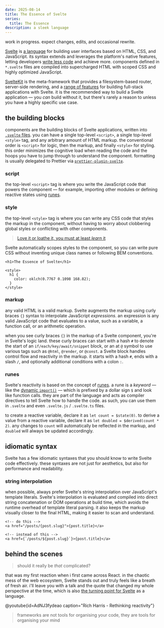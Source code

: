 ```yaml
---
date: 2025-08-14
title: The Essence of Svelte
series:
  title: The Essence
description: a sleek language
---
```


<section data-info="note">

work in progress. expect changes, edits, and occasional rewrite.

</section>

[Svelte](https://svelte.dev/) is [a language](https://gist.github.com/Rich-Harris/0f910048478c2a6505d1c32185b61934) for building user interfaces based on HTML, CSS, and JavaScript. its syntax extends and leverages the platform's native features, letting developers [write less code](https://svelte.dev/blog/write-less-code) and achieve more. components defined in `*.svelte` files are compiled into supercharged HTML with scoped CSS and highly optimized JavaScript.

[SvelteKit](https://svelte.dev/docs/kit/introduction) is the meta-framework that provides a filesystem-based router, server-side rendering, and a [range of features](https://svelte.dev/docs/kit/introduction#SvelteKit-vs-Svelte) for building full-stack applications with Svelte. it is the recommended way to build a Svelte application — you *can* build without it, but there's rarely a reason to unless you have a highly specific use case.

## the building blocks

components are the building blocks of Svelte applications, written into [`.svelte` files](https://svelte.dev/docs/svelte/svelte-files). you can have a single top-level `<script>`, a single top-level `<style>` tag, and any arbitrary amount of HTML markup. the conventional order is `<script>` for logic, then the markup, and finally `<style>` for styling. this order minimizes the cognitive load when reading the code and the hoops you have to jump through to understand the component. formatting is usually delegated to Prettier via [`prettier-plugin-svelte`](https://github.com/sveltejs/prettier-plugin-svelte).

### script

the top-level `<script>` tag is where you write the JavaScript code that powers the component — for example, importing other modules or defining reactive states using [runes](#the-building-blocks-runes).

### style

the top-level `<style>` tag is where you can write any CSS code that styles the markup in the component, without having to worry about clobbering global styles or conflicting with other components.

> [Love it or loathe it, you must at least *learn* it](https://svelte.dev/blog/the-zen-of-just-writing-css)

Svelte automatically scopes styles to the component, so you can write pure CSS without inventing unique class names or following BEM conventions.

```svelte
<h1>The Essence of Svelte</h1>

<style>
  h1 {
    color: oklch(0.7767 0.1098 168.82);
  }
</style>
```

### markup

any valid HTML is a valid markup. Svelte augments the markup using curly braces `{}` syntax to interpolate JavaScript *expressions*. an expression is any valid JavaScript code that evaluates to a value, such as a variable, a function call, or an arithmetic operation.

when you see curly braces `{}` in the markup of a Svelte component, you're in Svelte's logic land. these curly braces can start with a hash `#` to denote the start of an `if/each/key/await/snippet` block, or an at `@` symbol to use various tags such as `@html`, `@render`, or `@const`. a Svelte block handles control flow and reactivity in the markup. it starts with a hash `#`, ends with a slash `/`, and optionally additional conditions with a colon `:`.

### runes

Svelte's reactivity is based on the concept of [runes](https://svelte.dev/docs/svelte/what-are-runes). a rune is a *keyword* — like the [dynamic `import()`](https://developer.mozilla.org/en-US/docs/Web/JavaScript/Reference/Operators/import) — which is prefixed by a dollar sign `$` and look like function calls. they are part of the language and acts as compiler directives to tell Svelte how to handle the code. as such, you can use them in `.svelte` and even `.svelte.js` / `.svelte.ts` files.

to create a reactive variable, declare it as `let count = $state(0)`. to derive a value from a reactive variable, declare it as `let doubled = $derived(count * 2)`. any changes to `count` will automatically be reflected in the markup, and `doubled` will always be updated accordingly.

## idiomatic syntax

Svelte has a few idiomatic syntaxes that you should know to write Svelte code effectively. these syntaxes are not just for aesthetics, but also for performance and readability.

### string interpolation

when possible, always prefer Svelte's string interpolation over JavaScript's template literals. Svelte's interpolation is evaluated and compiled into direct string concatenation or DOM operations at build time, which avoids the runtime overhead of template literal parsing. it also keeps the markup visually closer to the final HTML, making it easier to scan and understand.

```svelte
<!-- do this -->
<a href="/posts/{post.slug}">{post.title}</a>

<!-- instead of this -->
<a href={`/posts/${post.slug}`}>{post.title}</a>
```

## behind the scenes

> should it really be *that* complicated?

that was my first reaction when i first came across React. in the chaotic mess of the web ecosystem, Svelte stands out and truly feels like a breath of fresh air. i'll leave you with a talk and the quote that changed my whole perspective at the time, which is also [the turning point for Svelte](https://svelte.dev/blog/svelte-3-rethinking-reactivity) as a language.

@youtube{id=AdNJ3fydeao caption="Rich Harris - Rethinking reactivity"}

> frameworks are not tools for organising your code, they are tools for organising your mind
